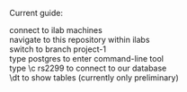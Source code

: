 Current guide:

connect to ilab machines  
navigate to this repository within ilabs  
switch to branch project-1  
type postgres to enter command-line tool  
type \c rs2299 to connect to our database  
\dt to show tables (currently only preliminary)

